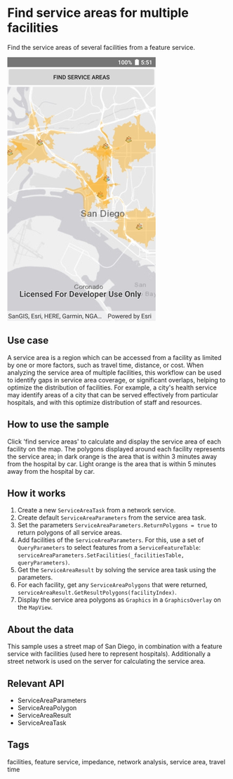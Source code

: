 # Find service areas for multiple facilities

Find the service areas of several facilities from a feature service.

![](FindServiceAreasForMultipleFacilities.jpg)

## Use case

A service area is a region which can be accessed from a facility as limited by one or more factors, such as travel time, distance, or cost. When analyzing the service area of multiple facilities, this workflow can be used to identify gaps in service area coverage, or significant overlaps, helping to optimize the distribution of facilities. For example, a city's health service may identify areas of a city that can be served effectively from particular hospitals, and with this optimize distribution of staff and resources.

## How to use the sample

Click 'find service areas' to calculate and display the service area of each facility on the map. The polygons displayed around each facility represents the service area; in dark orange is the area that is within 3 minutes away from the hospital by car. Light orange is the area that is within 5 minutes away from the hospital by car.

## How it works

1. Create a new `ServiceAreaTask` from a network service.
2. Create default `ServiceAreaParameters` from the service area task.
3. Set the parameters `ServiceAreaParameters.ReturnPolygons = true` to return polygons of all service areas.
4. Add facilities of the `ServiceAreaParameters`. For this, use a set of `QueryParameters` to select features from a `ServiceFeatureTable`: `serviceAreaParameters.SetFacilities(_facilitiesTable, queryParameters)`.
5. Get the `ServiceAreaResult` by solving the service area task using the parameters.
6. For each facility, get any `ServiceAreaPolygons` that were returned, `serviceAreaResult.GetResultPolygons(facilityIndex)`.
7. Display the service area polygons as `Graphics` in a `GraphicsOverlay` on the `MapView`.

## About the data

This sample uses a street map of San Diego, in combination with a feature service with facilities (used here to represent hospitals). Additionally a street network is used on the server for calculating the service area.

## Relevant API

* ServiceAreaParameters
* ServiceAreaPolygon
* ServiceAreaResult
* ServiceAreaTask

## Tags

facilities, feature service, impedance, network analysis, service area, travel time
